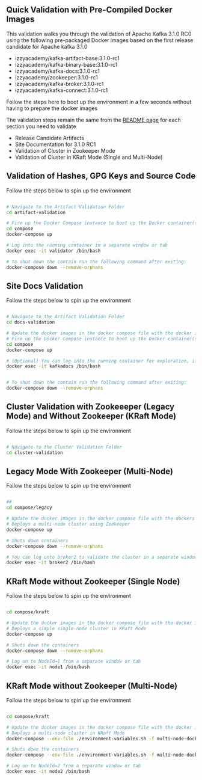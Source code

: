 ## Quick Validation with Pre-Compiled Docker Images

This validation walks you through the validation of Apache Kafka 3.1.0 RC0 using the following pre-packaged Docker images based on the first release candidate for Apache kafka 3.1.0

- izzyacademy/kafka-artifact-base:3.1.0-rc1
- izzyacademy/kafka-binary-base:3.1.0-rc1
- izzyacademy/kafka-docs:3.1.0-rc1
- izzyacademy/zookeeper:3.1.0-rc1
- izzyacademy/kafka-broker:3.1.0-rc1
- izzyacademy/kafka-connect:3.1.0-rc1

Follow the steps here to boot up the environment in a few seconds without having to prepare the docker images

The validation steps remain the same from the [README page](README.md) for each section you need to validate

- Release Candidate Artifacts
- Site Documentation for 3.1.0 RC1
- Validation of Cluster in Zookeeper Mode
- Validation of Cluster in KRaft Mode (Single and Multi-Node)


## Validation of Hashes, GPG Keys and Source Code

Follow the steps below to spin up the environment

```bash

# Navigate to the Artifact Validation Folder
cd artifact-validation

# Fire up the Docker Compose instance to boot up the Docker container(s)
cd compose 
docker-compose up

# Log into the running container in a separate window or tab
docker exec -it validator /bin/bash

# To shut down the contain run the following command after exiting:
docker-compose down --remove-orphans

```

## Site Docs Validation

Follow the steps below to spin up the environment

```bash

# Navigate to the Artifact Validation Folder
cd docs-validation

# Update the docker images in the docker compose file with the docker image you just built
# Fire up the Docker Compose instance to boot up the Docker container(s)
cd compose 
docker-compose up

# (Optional) You can log into the running container for exploration, if you wish
docker exec -it kafkadocs /bin/bash


# To shut down the contain run the following command after exiting:
docker-compose down --remove-orphans

```


## Cluster Validation with Zookeeeper (Legacy Mode) and Without Zookeeper (KRaft Mode)


Follow the steps below to spin up the environment

```bash

# Navigate to the Cluster Validation Folder
cd cluster-validation

```

## Legacy Mode With Zookeeper (Multi-Node)

Follow the steps below to spin up the environment

```bash

## 
cd compose/legacy

# Update the docker images in the docker compose file with the dockers image you just built earlier
# Deploys a multi-node cluster using Zookeeper 
docker-compose up

# Shuts down containers
docker-compose down --remove-orphans

# You can log onto broker2 to validate the cluster in a separate window or tab
docker exec -it broker2 /bin/bash

```


## KRaft Mode without Zookeeper (Single Node)

Follow the steps below to spin up the environment

```bash

cd compose/kraft

# Update the docker images in the docker compose file with the docker images you just built
# Deploys a simple single-node cluster in KRaft Mode
docker-compose up

# Shuts down the containers
docker-compose down --remove-orphans

# Log on to NodeId=1 from a separate window or tab
docker exec -it node1 /bin/bash


```


## KRaft Mode without Zookeeper (Multi-Node)

Follow the steps below to spin up the environment

```bash

cd compose/kraft

# Update the docker images in the docker compose file with the docker images you just built
# Deploys a multi-node cluster in KRaft Mode
docker-compose --env-file ./environment-variables.sh -f multi-node-docker-compose.yml up

# Shuts down the containers
docker-compose --env-file ./environment-variables.sh -f multi-node-docker-compose.yml down --remove-orphans

# Log on to NodeId=2 from a separate window or tab
docker exec -it node2 /bin/bash

```
